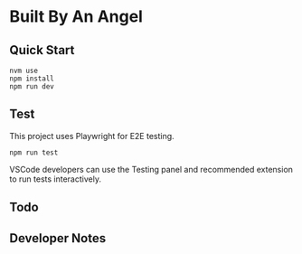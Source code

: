 # Built By An Angel

## Quick Start

```shell
nvm use
npm install
npm run dev
```

## Test

This project uses Playwright for E2E testing.

```shell
npm run test
```

VSCode developers can use the Testing panel and recommended extension to run tests interactively.

## Todo

## Developer Notes

